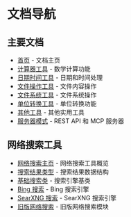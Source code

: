 # 文档导航

## 主要文档

- [首页](index.md) - 文档主页
- [计算器工具](calculator.md) - 数学计算功能
- [日期时间工具](datetime.md) - 日期和时间处理
- [文件操作工具](file_ops.md) - 文件内容操作
- [文件系统工具](filesystem.md) - 文件系统操作
- [单位转换工具](unit_converter.md) - 单位转换功能
- [其他工具](other_tools.md) - 其他实用工具
- [服务器模式](server.md) - REST API 和 MCP 服务器

## 网络搜索工具

- [网络搜索主页](websearch/index.md) - 网络搜索工具概览
- [搜索结果类型](websearch/search_result.md) - 搜索结果数据结构
- [基础搜索类](websearch/base_search.md) - 搜索引擎基类
- [Bing 搜索](websearch/bing.md) - Bing 搜索引擎
- [SearXNG 搜索](websearch/searxng.md) - SearXNG 搜索引擎
- [旧版网络搜索](websearch/legacy.md) - 旧版网络搜索模块

